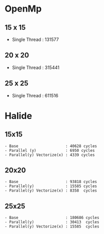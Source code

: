 # OpenMp
## 15 x 15
  - Single Thread     : 131577

## 20 x 20
  - Single Thread     : 315441

## 25 x 25
  - Single Thread     : 611516

# Halide
## 15x15
	- Base                     : 40628 cycles
	- Parallel (y)             : 6950 cycles
	- Parallel(y) Vectorize(x) : 4339 cycles

## 20x20
	- Base                     : 93818 cycles
	- Parallel(y)              : 15585 cycles
	- Parallel(y) Vectorize(x) : 8358  cycles
## 25x25
	- Base                     : 180686 cycles
	- Parallel(y)              : 30413  cycles
	- Parallel(y) Vectorize(x) : 15585  cycles
